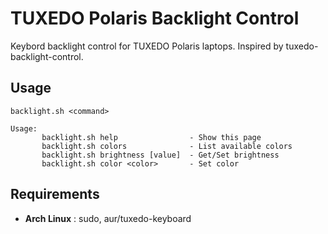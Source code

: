 # TUXEDO Polaris Backlight Control
Keybord backlight control for TUXEDO Polaris laptops.
Inspired by tuxedo-backlight-control.

## Usage
```
backlight.sh <command>
```

```
Usage:
       backlight.sh help                - Show this page
       backlight.sh colors              - List available colors
       backlight.sh brightness [value]  - Get/Set brightness
       backlight.sh color <color>       - Set color
```

## Requirements
* **Arch Linux** : sudo, aur/tuxedo-keyboard
